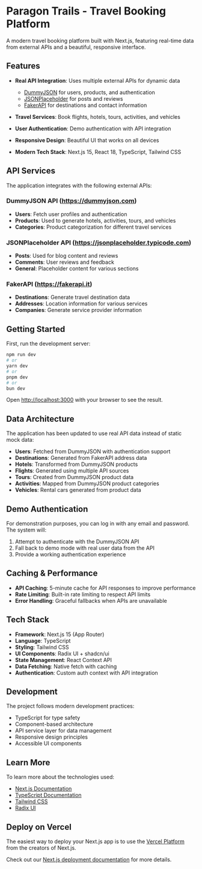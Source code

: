 # Paragon Trails - Travel Booking Platform

A modern travel booking platform built with Next.js, featuring real-time data from external APIs and a beautiful, responsive interface.

## Features

- **Real API Integration**: Uses multiple external APIs for dynamic data
  - [DummyJSON](https://dummyjson.com/) for users, products, and authentication
  - [JSONPlaceholder](https://jsonplaceholder.typicode.com/) for posts and reviews
  - [FakerAPI](https://fakerapi.it/) for destinations and contact information

- **Travel Services**: Book flights, hotels, tours, activities, and vehicles
- **User Authentication**: Demo authentication with API integration
- **Responsive Design**: Beautiful UI that works on all devices
- **Modern Tech Stack**: Next.js 15, React 18, TypeScript, Tailwind CSS

## API Services

The application integrates with the following external APIs:

### DummyJSON API (https://dummyjson.com)
- **Users**: Fetch user profiles and authentication
- **Products**: Used to generate hotels, activities, tours, and vehicles
- **Categories**: Product categorization for different travel services

### JSONPlaceholder API (https://jsonplaceholder.typicode.com)
- **Posts**: Used for blog content and reviews
- **Comments**: User reviews and feedback
- **General**: Placeholder content for various sections

### FakerAPI (https://fakerapi.it)
- **Destinations**: Generate travel destination data
- **Addresses**: Location information for various services
- **Companies**: Generate service provider information

## Getting Started

First, run the development server:

```bash
npm run dev
# or
yarn dev
# or
pnpm dev
# or
bun dev
```

Open [http://localhost:3000](http://localhost:3000) with your browser to see the result.

## Data Architecture

The application has been updated to use real API data instead of static mock data:

- **Users**: Fetched from DummyJSON with authentication support
- **Destinations**: Generated from FakerAPI address data
- **Hotels**: Transformed from DummyJSON products
- **Flights**: Generated using multiple API sources
- **Tours**: Created from DummyJSON product data
- **Activities**: Mapped from DummyJSON product categories
- **Vehicles**: Rental cars generated from product data

## Demo Authentication

For demonstration purposes, you can log in with any email and password. The system will:
1. Attempt to authenticate with the DummyJSON API
2. Fall back to demo mode with real user data from the API
3. Provide a working authentication experience

## Caching & Performance

- **API Caching**: 5-minute cache for API responses to improve performance
- **Rate Limiting**: Built-in rate limiting to respect API limits
- **Error Handling**: Graceful fallbacks when APIs are unavailable

## Tech Stack

- **Framework**: Next.js 15 (App Router)
- **Language**: TypeScript
- **Styling**: Tailwind CSS
- **UI Components**: Radix UI + shadcn/ui
- **State Management**: React Context API
- **Data Fetching**: Native fetch with caching
- **Authentication**: Custom auth context with API integration

## Development

The project follows modern development practices:
- TypeScript for type safety
- Component-based architecture
- API service layer for data management
- Responsive design principles
- Accessible UI components

## Learn More

To learn more about the technologies used:

- [Next.js Documentation](https://nextjs.org/docs)
- [TypeScript Documentation](https://www.typescriptlang.org/docs)
- [Tailwind CSS](https://tailwindcss.com/docs)
- [Radix UI](https://www.radix-ui.com/docs)

## Deploy on Vercel

The easiest way to deploy your Next.js app is to use the [Vercel Platform](https://vercel.com/new?utm_medium=default-template&filter=next.js&utm_source=create-next-app&utm_campaign=create-next-app-readme) from the creators of Next.js.

Check out our [Next.js deployment documentation](https://nextjs.org/docs/app/building-your-application/deploying) for more details.
